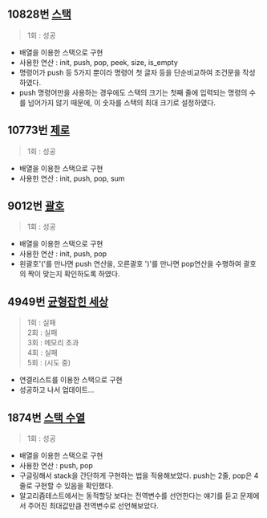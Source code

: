 ## 10828번 [스택](https://www.acmicpc.net/problem/10828)
> 1회 : 성공
- 배열을 이용한 스택으로 구현
- 사용한 연산 : init, push, pop, peek, size, is_empty
- 명령어가 push 등 5가지 뿐이라 명령어 첫 글자 등을 단순비교하여 조건문을 작성하였다.
- push 명령어만을 사용하는 경우에도 스택의 크기는 첫째 줄에 입력되는 명령의 수를 넘어가지 않기 때문에, 이 숫자를 스택의 최대 크기로 설정하였다.

## 10773번 [제로](https://www.acmicpc.net/problem/10773)
> 1회 :  성공
- 배열을 이용한 스택으로 구현
- 사용한 연산 : init, push, pop, sum

## 9012번 [괄호](https://www.acmicpc.net/problem/9012)
> 1회 :  성공
- 배열을 이용한 스택으로 구현
- 사용한 연산 : init, push, pop
- 왼괄호'('를 만나면 push 연산을, 오른괄호 ')'를 만나면 pop연산을 수행하여 괄호의 짝이 맞는지 확인하도록 하였다.

## 4949번 [균형잡힌 세상](https://www.acmicpc.net/problem/4949)
> 1회 : 실패 <br>
> 2회 : 실패 <br>
> 3회 : 메모리 초과 <br>
> 4회 : 실패 <br>
> 5회 : (시도 중)
- 연결리스트를 이용한 스택으로 구현
- 성공하고 나서 업데이트...

## 1874번 [스택 수열](https://www.acmicpc.net/problem/1874)
> 1회 :  성공
- 배열을 이용한 스택으로 구현
- 사용한 연산 : push, pop
- 구글링해서 stack을 간단하게 구현하는 법을 적용해보았다. push는 2줄, pop은 4줄로 구현할 수 있음을 확인했다.
- 알고리즘테스트에서는 동적할당 보다는 전역변수를 선언한다는 얘기를 듣고 문제에서 주어진 최대값만큼 전역변수로 선언해보았다.
